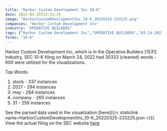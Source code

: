 ```yaml
---
title: "Harbor Custom Development Inc 10-K"
date: 2022-03-25T23:32:25
image: "HarborCustomDevelopmentInc_10-K_20220325-233225.png"
companies: "Harbor Custom Development Inc"
industry: "OPERATIVE BUILDERS"
tags: ["Harbor Custom Development Inc","OPERATIVE BUILDERS","03-24-2022","10-K"]
forms: "10-K"
---
```

Harbor Custom Development Inc, which is in the Operative Builders [1531] industry, SEC 10-K filing on March 24, 2022 had 30333 (cleaned) words - 600 were utilized for the visualizations.

Top Words:
1. stock - 337 instances
2. 2021 - 294 instances
3. may - 284 instances
4. company - 260 instances
5. 31 - 259 instances


See the parsed data used in the visualization [here]({{< staticlink name=HarborCustomDevelopmentInc_10-K_20220325-233225.json >}}).  
View the actual filing on the SEC website [here](https://www.sec.gov/Archives/edgar/data/1784567/0001784567-22-000011.txt)